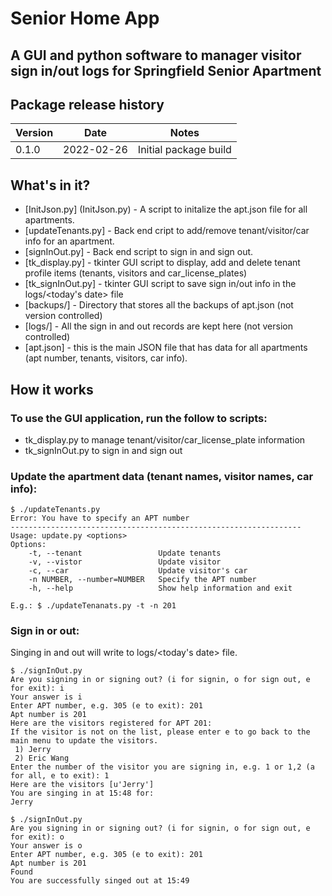 # Senior Home App
## A GUI and python software to manager visitor sign in/out logs for Springfield Senior Apartment

## Package release history

| Version | Date | Notes |
|---------|------|-------|
| 0.1.0   | 2022-02-26 | Initial package build |

## What's in it?

- [InitJson.py] (InitJson.py) - A script to initalize the apt.json file for all apartments.
- [updateTenants.py] - Back end cript to add/remove tenant/visitor/car info for an apartment.
- [signInOut.py] - Back end script to sign in and sign out.
- [tk_display.py] - tkinter GUI script to display, add and delete tenant profile items (tenants, visitors and car_license_plates)
- [tk_signInOut.py] - tkinter GUI script to save sign in/out info in the logs/<today's date> file
- [backups/] - Directory that stores all the backups of apt.json (not version controlled)
- [logs/] - All the sign in and out records are kept here (not version controlled)
- [apt.json] - this is the main JSON file that has data for all apartments (apt number, tenants, visitors, car info).

## How it works
### To use the GUI application, run the follow to scripts:
- tk_display.py to manage tenant/visitor/car_license_plate information
- tk_signInOut.py to sign in and sign out

### Update the apartment data (tenant names, visitor names, car info):
```
$ ./updateTenants.py 
Error: You have to specify an APT number
-----------------------------------------------------------------
Usage: update.py <options>
Options:
    -t, --tenant                 Update tenants
    -v, --vistor                 Update visitor
    -c, --car                    Update visitor's car
    -n NUMBER, --number=NUMBER   Specify the APT number
    -h, --help                   Show help information and exit

E.g.: $ ./updateTenanats.py -t -n 201
```
### Sign in or out:
Singing in and out will write to logs/<today's date> file.
```
$ ./signInOut.py
Are you signing in or signing out? (i for signin, o for sign out, e for exit): i
Your answer is i
Enter APT number, e.g. 305 (e to exit): 201
Apt number is 201
Here are the visitors registered for APT 201:
If the visitor is not on the list, please enter e to go back to the main menu to update the visitors.
 1) Jerry
 2) Eric Wang
Enter the number of the visitor you are signing in, e.g. 1 or 1,2 (a for all, e to exit): 1
Here are the visitors [u'Jerry']
You are singing in at 15:48 for:
Jerry

$ ./signInOut.py
Are you signing in or signing out? (i for signin, o for sign out, e for exit): o
Your answer is o
Enter APT number, e.g. 305 (e to exit): 201
Apt number is 201
Found
You are successfully singed out at 15:49
```


